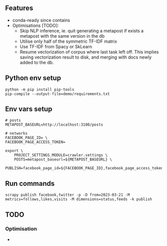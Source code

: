 

## Features

* conda-ready since contains 
* Optimisations [TODO]:
  - Skip NLP inference, ie. quit generating a metapost if exists a metapost with the same version in the db
  - Utilise only half of the symmetric TF-IDF matrix
  - Use TF-IDF from Spacy or SkLearn 
  - Resume vectorization of corpus where last task left off.
    This implies saving vectorization result to disk, and merging with docs newly added to the db. 

## Python env setup 

```shell
python -m pip install pip-tools
pip-compile --output-file=demo/requirements.txt
```

## Env vars setup

```shell
# posts
METAPOST_BASEURL=http://localhost:3100/posts

# networks
FACEBOOK_PAGE_ID= \
FACEBOOK_PAGE_ACCESS_TOKEN=
```

```shell
export \
    PROJECT_SETTINGS_MODULE=crawler.settings \
    POSTS=metapost_baseurl=${METAPOST_BASEURL} \
    PUBLISH=facebook_page_id=${FACEBOOK_PAGE_ID},facebook_page_access_token=${FACEBOOK_PAGE_ACCESS_TOKEN}
```

## Run commands

```shell
scrapy publish facebook,twitter -p -D from=2023-03-21 -M metrics=follows,likes,visits -M dimensions=status,feeds -k publish
```


## TODO

### Optimisation

* 

